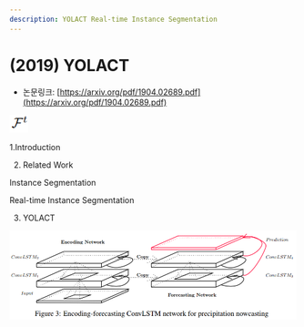 ```yaml
---
description: YOLACT Real-time Instance Segmentation
---
```


# \(2019\) YOLACT

* 논문링크: [https://arxiv.org/pdf/1904.02689.pdf](https://arxiv.org/pdf/1904.02689.pdf)



![](../.gitbook/assets/image%20%2889%29.png)





1.Introduction

2. Related Work

Instance Segmentation

Real-time Instance Segmentation



3. YOLACT

![](../.gitbook/assets/image%20%2816%29.png)



